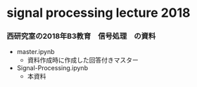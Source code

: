 # signal processing lecture 2018
### 西研究室の2018年B3教育　信号処理　の資料
- master.ipynb
  - 資料作成時に作成した回答付きマスター
- Signal-Processing.ipynb
  - 本資料
